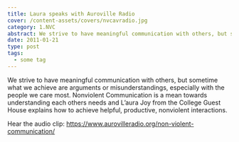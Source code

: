 ```yaml
---
title: Laura speaks with Auroville Radio
cover: /content-assets/covers/nvcavradio.jpg
category: 1.NVC
abstract: We strive to have meaningful communication with others, but sometimes what we achieve are arguments or misunderstandings, especially with the people we care about most.
date: 2011-01-21
type: post
tags:
  - some tag
---
```


We strive to have meaningful communication with others, but sometime what we achieve are arguments or misunderstandings, especially with the people we care most. Nonviolent Communication is a mean towards understanding each others needs and L’aura Joy from the College Guest House explains how to achieve helpful, productive, nonviolent interactions.

Hear the audio clip: https://www.aurovilleradio.org/non-violent-communication/

